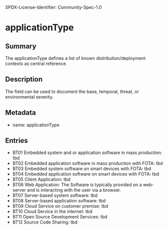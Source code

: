 SPDX-License-Identifier: Community-Spec-1.0

# applicationType

## Summary

The applicationType defines a list of known distribution/deployment contexts as central reference.

## Description

The field can be used to document the base, temporal, threat, or environmental
severity.

## Metadata

- name: applicationType

## Entries

- BT01 Embedded system and or application software in mass production: tbd
- BT02 Embedded application software in mass production with FOTA: tbd
- BT03 Embedded system software on smart devices with FOTA: tbd
- BT04 Embedded application software on smart devices with FOTA: tbd
- BT05 Client Application: tbd
- BT06 Web Application: The Software is typically provided on a web-server and is interacting with the user via a browser. 
- BT07 Server-based system software: tbd
- BT08 Server-based application software: tbd
- BT09 Cloud Service on customer premise: tbd
- BT10 Cloud Service in the internet: tbd
- BT11 Open Source Development Services: tbd
- BT12 Source Code Sharing: tbd